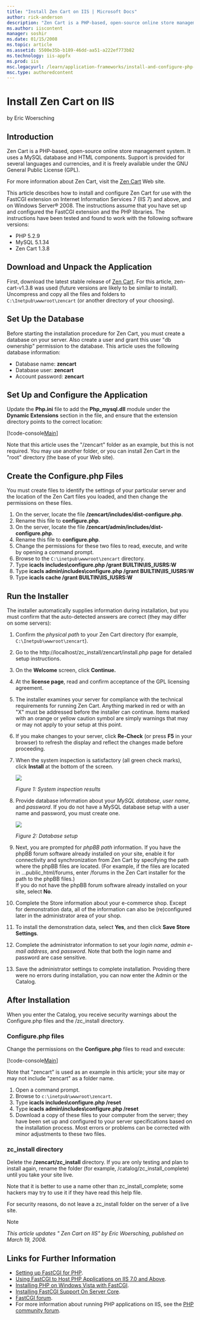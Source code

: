 ```yaml
---
title: "Install Zen Cart on IIS | Microsoft Docs"
author: rick-anderson
description: "Zen Cart is a PHP-based, open-source online store management system. It uses a MySQL database and HTML components. Support is provided for several languages..."
ms.author: iiscontent
manager: soshir
ms.date: 01/15/2008
ms.topic: article
ms.assetid: 5500e35b-b189-46dd-aa51-a222ef773b82
ms.technology: iis-appfx
ms.prod: iis
msc.legacyurl: /learn/application-frameworks/install-and-configure-php-applications-on-iis/install-zen-cart-on-iis
msc.type: authoredcontent
---
```

Install Zen Cart on IIS
====================
by Eric Woersching

## Introduction

Zen Cart is a PHP-based, open-source online store management system. It uses a MySQL database and HTML components. Support is provided for several languages and currencies, and it is freely available under the GNU General Public License (GPL).

For more information about Zen Cart, visit the [Zen Cart](http://www.zen-cart.com/) Web site.

This article describes how to install and configure Zen Cart for use with the FastCGI extension on Internet Information Services 7 (IIS 7) and above, and on Windows Server® 2008. The instructions assume that you have set up and configured the FastCGI extension and the PHP libraries. The instructions have been tested and found to work with the following software versions:

- PHP 5.2.9
- MySQL 5.1.34
- Zen Cart 1.3.8

## Download and Unpack the Application

First, download the latest stable release of [Zen Cart](http://www.zen-cart.com/). For this article, zen-cart-v1.3.8 was used (future versions are likely to be similar to install). Uncompress and copy all the files and folders to `C:\Inetpub\wwwroot\zencart` (or another directory of your choosing).

## Set Up the Database

Before starting the installation procedure for Zen Cart, you must create a database on your server. Also create a user and grant this user "db ownership" permission to the database. This article uses the following database information:

- Database name: **zencart**
- Database user: **zencart**
- Account password: **zencart**

## Set Up and Configure the Application

Update the **Php.ini** file to add the **Php\_mysql.dll** module under the **Dynamic Extensions** section in the file, and ensure that the extension directory points to the correct location:


[!code-console[Main](install-zen-cart-on-iis/samples/sample1.cmd)]


Note that this article uses the "/zencart" folder as an example, but this is not required. You may use another folder, or you can install Zen Cart in the "root" directory (the base of your Web site).

## Create the Configure.php Files

You must create files to identify the settings of your particular server and the location of the Zen Cart files you loaded, and then change the permissions on these files.

1. On the server, locate the file **/zencart/includes/dist-configure.php**.
2. Rename this file to **configure.php**.
3. On the server, locate the file **/zencart/admin/includes/dist-configure.php**.
4. Rename this file to **configure.php**.
5. Change the permissions for these two files to read, execute, and write by opening a command prompt.
6. Browse to the `C:\inetpub\wwwroot\zencart` directory.
7. Type **icacls includes\configure.php /grant BUILTIN\IIS\_IUSRS:W**
8. Type **icacls admin\includes\configure.php /grant BUILTIN\IIS\_IUSRS:W**
9. Type **icacls cache /grant BUILTIN\IIS\_IUSRS:W**

## Run the Installer

The installer automatically supplies information during installation, but you must confirm that the auto-detected answers are correct (they may differ on some servers):

1. Confirm the *physical path* to your Zen Cart directory (for example, `C:\Inetpub\wwwroot\zencart`).
2. Go to the http://localhost/zc\_install/zencart/install.php page for detailed setup instructions.
3. On the **Welcome** screen, click **Continue.**
4. At the **license page**, read and confirm acceptance of the GPL licensing agreement.
5. The installer examines your server for compliance with the technical requirements for running Zen Cart. Anything marked in red or with an "X" must be addressed before the installer can continue. Items marked with an orange or yellow caution symbol are simply warnings that may or may not apply to your setup at this point.
6. If you make changes to your server, click **Re-Check** (or press **F5** in your browser) to refresh the display and reflect the changes made before proceeding.
7. When the system inspection is satisfactory (all green check marks), click **Install** at the bottom of the screen.  

    [![](install-zen-cart-on-iis/_static/image2.jpg)](install-zen-cart-on-iis/_static/image1.jpg)

    *Figure 1: System inspection results*
8. Provide database information about your *MySQL database*, *user name*, and *password*. If you do not have a MySQL database setup with a user name and password, you must create one.  

    [![](install-zen-cart-on-iis/_static/image4.jpg)](install-zen-cart-on-iis/_static/image3.jpg)

    *Figure 2: Database setup*
9. Next, you are prompted for *phpBB path* information. If you have the phpBB forum software already installed on your site, enable it for connectivity and synchronization from Zen Cart by specifying the path where the phpBB files are located. (For example, if the files are located in ...public\_html/forums, enter /forums in the Zen Cart installer for the path to the phpBB files.)   
   If you do not have the phpBB forum software already installed on your site, select **No**.
10. Complete the Store information about your e-commerce shop. Except for demonstration data, all of the information can also be (re)configured later in the administrator area of your shop.
11. To install the demonstration data, select **Yes**, and then click **Save Store Settings**.
12. Complete the administrator information to set your *login name*, *admin e-mail address*, and *password*. Note that both the login name and password are case sensitive.
13. Save the administrator settings to complete installation. Providing there were no errors during installation, you can now enter the Admin or the Catalog.

## After Installation

When you enter the Catalog, you receive security warnings about the Configure.php files and the /zc\_install directory.

### Configure.php files

Change the permissions on the **Configure.php** files to read and execute:


[!code-console[Main](install-zen-cart-on-iis/samples/sample2.cmd)]


Note that "zencart" is used as an example in this article; your site may or may not include "zencart" as a folder name.

1. Open a command prompt.
2. Browse to `c:\inetpub\wwwroot\zencart`.
3. Type **icacls includes\configure.php /reset**
4. Type **icacls admin\includes\configure.php /reset**
5. Download a copy of these files to your computer from the server; they have been set up and configured to your server specifications based on the installation process. Most errors or problems can be corrected with minor adjustments to these two files.

### zc\_install directory

Delete the **/zencart/zc\_install** directory. If you are only testing and plan to install again, rename the folder (for example, /catalog/zc\_install\_complete) until you take your site live.

Note that it is better to use a name other than zc\_install\_complete; some hackers may try to use it if they have read this help file.

For security reasons, do not leave a zc\_install folder on the server of a live site.

> [!NOTE]
> *This article updates " Zen Cart on IIS" by Eric Woersching, published on March 19, 2008.*

## Links for Further Information

- [Setting up FastCGI for PHP](../running-php-applications-on-iis/set-up-fastcgi-for-php.md).
- [Using FastCGI to Host PHP Applications on IIS 7.0 and Above](using-fastcgi-to-host-php-applications-on-iis.md).
- [Installing PHP on Windows Vista with FastCGI](../install-and-configure-php-on-iis/installing-php-on-windows-vista-with-fastcgi.md).
- [Installing FastCGI Support On Server Core](../install-and-configure-php-on-iis/install-php-and-fastcgi-support-on-server-core.md).
- [FastCGI forum](https://forums.iis.net/1104.aspx).
- For more information about running PHP applications on IIS, see the [PHP community forum](https://forums.iis.net/1102.aspx).